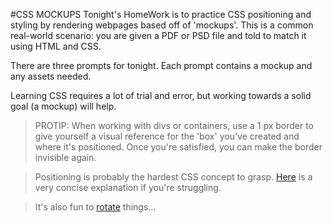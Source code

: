 #CSS MOCKUPS
Tonight's HomeWork is to practice CSS positioning and styling by rendering webpages based off of 'mockups'. This is a common real-world scenario: you are given a PDF or PSD file and told to match it using HTML and CSS.

There are three prompts for tonight. Each prompt contains a mockup and any assets needed.

Learning CSS requires a lot of trial and error, but working towards a solid goal (a mockup) will help.

> PROTIP: When working with divs or containers, use a 1 px border to give yourself a visual reference for the 'box' you've created and where it's positioned. Once you're satisfied, you can make the border invisible again.

> Positioning is probably the hardest CSS concept to grasp. <a href="http://learnlayout.com/position.html">Here</a> is a very concise explanation if you're struggling.

> It's also fun to <a href="https://developer.mozilla.org/en-US/docs/Web/CSS/transform#rotate"> rotate</a> things...  
